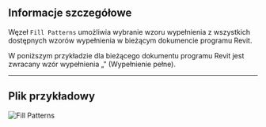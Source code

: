 ## Informacje szczegółowe
Węzeł `Fill Patterns` umożliwia wybranie wzoru wypełnienia z wszystkich dostępnych wzorów wypełnienia w bieżącym dokumencie programu Revit.

W poniższym przykładzie dla bieżącego dokumentu programu Revit jest zwracany wzór wypełnienia „<Solid Fill>” (Wypełnienie pełne).
___
## Plik przykładowy

![Fill Patterns](./DSRevitNodesUI.FillPatterns_img.jpg)
